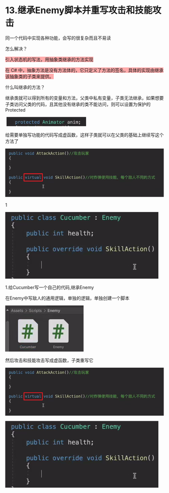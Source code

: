# 13.继承Enemy脚本并重写攻击和技能攻击

同一个代码中实现各种功能，会写的很复杂而且不易读

怎么解决？

<span style="background-color: #ffaaaa">引入状态机的写法，用抽象类继承的方法实现</span>

<span style="background-color: #ffaaaa">在 C# 中，抽象方法是没有方法体的，它只定义了方法的签名，具体的实现由继承该抽象类的子类来提供。</span>

什么叫继承的方法？

继承类就可以得到所有的变量和方法，父类中私有变量，子类无法继承，如果想要子类访问父类的代码，且其他没有继承的类不能访问，则可以设置为保护的Protected

 ![1540baddd5c5c446bb11850f8a7dc289.png](image/1540baddd5c5c446bb11850f8a7dc289.png)

给需要单独写功能的代码写成虚函数，这样子类就可以在父类的基础上继续写这个方法了

![e4e98ecf5810ed4783e0b481290aca3c.png](image/e4e98ecf5810ed4783e0b481290aca3c.png)

1

![4da94ecb3828034b70863ddeae089d26.png](image/4da94ecb3828034b70863ddeae089d26.png)

1.给Cucumber写一个自己的代码,继承Enemy

在Enemy中写敌人的通用逻辑，单独的逻辑，单独创建一个脚本

![3f2aa2298db788a62075a9b3cb97b10d.png](image/3f2aa2298db788a62075a9b3cb97b10d.png)

然后攻击和技能攻击写成虚函数，子类重写它

![e4e98ecf5810ed4783e0b481290aca3c.png](image/e4e98ecf5810ed4783e0b481290aca3c.png)

![4da94ecb3828034b70863ddeae089d26.png](image/4da94ecb3828034b70863ddeae089d26.png)
